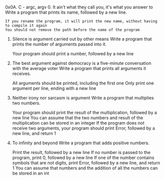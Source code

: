 0x0A. C - argc, argv
0. It ain't what they call you, it's what you answer to 
Write a program that prints its name, followed by a new line.

    If you rename the program, it will print the new name, without having to compile it again
    You should not remove the path before the name of the program
 1. Silence is argument carried out by other means 
Write a program that prints the number of arguments passed into it.

    Your program should print a number, followed by a new line
2. The best argument against democracy is a five-minute conversation with the average voter 
Write a program that prints all arguments it receives.

    All arguments should be printed, including the first one
    Only print one argument per line, ending with a new line
 3. Neither irony nor sarcasm is argument 
Write a program that multiplies two numbers.

    Your program should print the result of the multiplication, followed by a new line
    You can assume that the two numbers and result of the multiplication can be stored in an integer
    If the program does not receive two arguments, your program should print Error, followed by a new line, and return 1
4. To infinity and beyond 
Write a program that adds positive numbers.

    Print the result, followed by a new line
    If no number is passed to the program, print 0, followed by a new line
    If one of the number contains symbols that are not digits, print Error, followed by a new line, and return 1
    You can assume that numbers and the addition of all the numbers can be stored in an int

